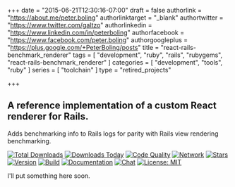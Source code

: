 +++
date = "2015-06-21T12:30:16-07:00"
draft = false
authorlink = "https://about.me/peter.boling"
authorlinktarget = "_blank"
authortwitter = "https://www.twitter.com/galtzo"
authorlinkedin = "https://www.linkedin.com/in/peterboling"
authorfacebook = "https://www.facebook.com/peter.boling"
authorgoogleplus = "https://plus.google.com/+PeterBoling/posts"
title = "react-rails-benchmark_renderer"
tags = [ "development", "ruby", "rails", "rubygems", "react-rails-benchmark_renderer" ]
categories = [ "development", "tools", "ruby" ]
series = [ "toolchain" ]
type = "retired_projects"

+++

## A reference implementation of a custom React renderer for Rails.

Adds benchmarking info to Rails logs for parity with Rails view rendering benchmarking.

[![Total Downloads](https://img.shields.io/gem/rt/react-rails-benchmark_renderer.svg)](https://github.com/pboling/react-rails-benchmark_renderer)
[![Downloads Today](https://img.shields.io/gem/rd/react-rails-benchmark_renderer.svg)](https://github.com/pboling/react-rails-benchmark_renderer)
[![Code Quality](https://img.shields.io/codeclimate/github/pboling/react-rails-benchmark_renderer.svg)](https://codeclimate.com/github/pboling/react-rails-benchmark_renderer)
[![Network](https://img.shields.io/github/forks/pboling/react-rails-benchmark_renderer.svg?style=social)](https://github.com/pboling/react-rails-benchmark_renderer/network)
[![Stars](https://img.shields.io/github/stars/pboling/react-rails-benchmark_renderer.svg?style=social)](https://github.com/pboling/react-rails-benchmark_renderer/stargazers)
[![Version](https://img.shields.io/gem/v/react-rails-benchmark_renderer.svg)](https://rubygems.org/gems/react-rails-benchmark_renderer)
[![Build](https://img.shields.io/travis/pboling/react-rails-benchmark_renderer.svg)](https://travis-ci.org/pboling/react-rails-benchmark_renderer)
[![Documentation](http://inch-ci.org/github/pboling/react-rails-benchmark_renderer.svg)](http://inch-ci.org/github/pboling/react-rails-benchmark_renderer)
[![Chat](https://img.shields.io/gitter/room/pboling/react-rails-benchmark_renderer.svg)](https://gitter.im/pboling/react-rails-benchmark_renderer)
[![License: MIT](https://img.shields.io/badge/License-MIT-green.svg)](https://opensource.org/licenses/MIT)

I'll put something here soon.

